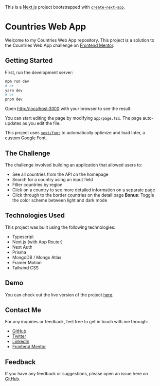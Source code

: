 This is a [Next.js](https://nextjs.org/) project bootstrapped with [`create-next-app`](https://github.com/vercel/next.js/tree/canary/packages/create-next-app).

# Countries Web App

Welcome to my Countries Web App repository. This project is a solution to the Countries Web App challenge on [Frontend Mentor](https://www.frontendmentor.io/challenges/rest-countries-api-with-color-theme-switcher-5cacc469fec04111f7b848ca).

## Getting Started

First, run the development server:

```bash
npm run dev
# or
yarn dev
# or
pnpm dev
```

Open [http://localhost:3000](http://localhost:3000) with your browser to see the result.

You can start editing the page by modifying `app/page.tsx`. The page auto-updates as you edit the file.

This project uses [`next/font`](https://nextjs.org/docs/basic-features/font-optimization) to automatically optimize and load Inter, a custom Google Font.

## The Challenge

The challenge involved building an application that allowed users to:

- See all countries from the API on the homepage
- Search for a country using an input field
- Filter countries by region
- Click on a country to see more detailed information on a separate page
- Click through to the border countries on the detail page
  **Bonus**: Toggle the color scheme between light and dark mode

## Technologies Used

This project was built using the following technologies:

- Typescript
- Next.js (with App Router)
- Next Auth
- Prisma
- MongoDB / Mongo Atlas
- Framer Motion
- Tailwind CSS

## Demo

You can check out the live version of the project [here](https://countries-martinideniam.vercel.app).

## Contact Me

For any inquiries or feedback, feel free to get in touch with me through:

- [GitHub](https://github.com/martinideniam/countries)
- [Twitter](https://twitter.com/vlad_webdev)
- [LinkedIn](https://www.linkedin.com/in/vladislavgorovenko/)
- [Frontend Mentor](https://www.frontendmentor.io/profile/martinideniam)

## Feedback

If you have any feedback or suggestions, please open an issue here on [GitHub](https://github.com/martinideniam/countries/issues).
